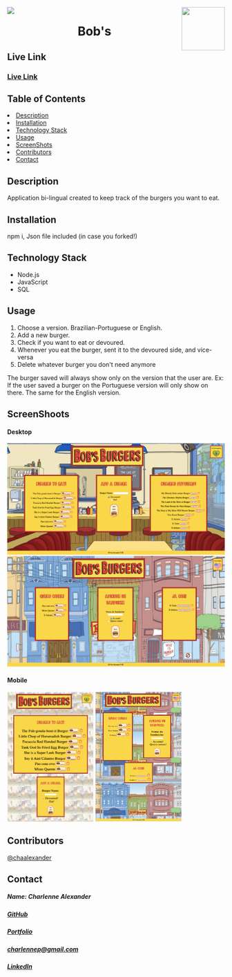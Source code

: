 <img align="left" src= "https://img.shields.io/badge/License-MIT-green">
<img align="right" width="100" height="100" src="https://avatars1.githubusercontent.com/u/59755481?v=4">
<h1 align= "center">Bob's</h1> 
<h2>Live Link</h2>
<h3><a href= "https://bobs-burger-ca.herokuapp.com/">Live Link</a></h3>  
<h2> Table of Contents </h2>
<li><a href="#description">Description</a></li>  
<li><a href="#installation">Installation</a></li> 
<li><a href="#tech">Technology Stack</a></li> 
<li><a href="#usage">Usage</a></li> 
<li><a href="#screen">ScreenShots</a></li> 
<li><a href="#contributors">Contributors</a></li>   
<li><a href="#contact">Contact</a></li> 
<h2 id="description"> Description </h2>
<p>Application bi-lingual created to keep track of the burgers you want to eat.</p>   
<h2 id="installation"> Installation </h2>
<p>npm i, Json file included (in case you forked!)</p>          
<h2 id="tech"> Technology Stack </h2>          
<ul>
<li>Node.js</li>
<li>JavaScript</li>
<li>SQL</li>
</ul>          
<h2 id="usage"> Usage </h2>
<ol>
<li>Choose a version. Brazilian-Portuguese or English.</li>
<li>Add a new burger.</li>
<li>Check if you want to eat or devoured.</li>
<li>Whenever you eat the burger, sent it to the devoured side, and vice-versa</li>
<li>Delete whatever burger you don't need anymore</li>
</ol>   
<p>The burger saved will always show only on the version that the user are. Ex: If the user saved a burger on the Portuguese version will only show on there. The same for the English version.</p>
<h2 id="screen"> ScreenShoots </h2>
<h4> Desktop </h4>
<img src= "public/assets/image/screeen-shots/dkt-en.png">
<img src= "public/assets/image/screeen-shots/dkt-pt.png">
<h4> Mobile </h4>
<img width="200" height="300" src= "public/assets/image/screeen-shots/mb-en.png">
<img width="200" height="300" src= "public/assets/image/screeen-shots/mb-pt.png">
<h2 id="contributors"> Contributors </h2>
<p><a href= "https://github.com/chaalexander">@chaalexander</a></p> 
<h2 id="contact"> Contact </h2>         
<h5> Name: Charlenne Alexander </h5>       
<h5><a href= "https://github.com/chaalexander">GitHub</a></h5>  
<h5><a href= "https://chaalexander.github.io/">Portfolio</a></h5>  
<h5><a href= "mailto:charlennep@gmail.com">charlennep@gmail.com</a></h5>       
<h5><a href= "https://www.linkedin.com/in/cha-alexander">LinkedIn</a></h5>
